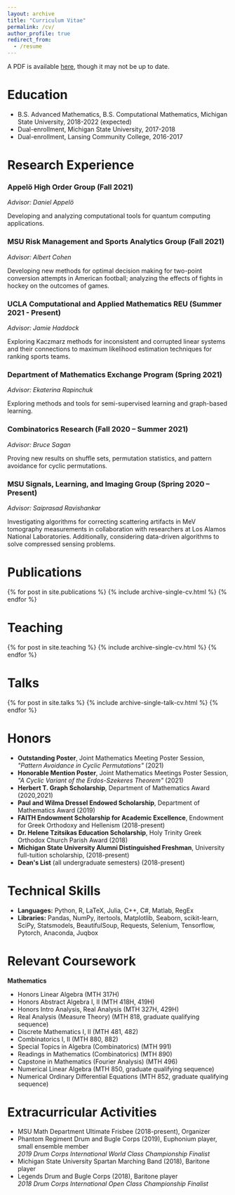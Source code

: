 ```yaml
---
layout: archive
title: "Curriculum Vitae"
permalink: /cv/
author_profile: true
redirect_from:
  - /resume
---
```


A PDF is available [here](https://alexandersietsema.github.io/files/sietsemaCV.pdf), though it may not be up to date.

Education
======
* B.S. Advanced Mathematics, B.S. Computational Mathematics, Michigan State University, 2018-2022 (expected)
* Dual-enrollment, Michigan State University, 2017-2018
* Dual-enrollment, Lansing Community College, 2016-2017

Research Experience
======
### Appel&ouml; High Order Group (Fall 2021)
*Advisor:  Daniel Appel&ouml;*

Developing and analyzing computational tools for quantum computing applications.

### MSU Risk Management and Sports Analytics Group (Fall 2021)
*Advisor:  Albert Cohen*

Developing new methods for optimal decision making for two-point conversion attempts in American football; analyzing the effects of fights in hockey on the outcomes of games.

### UCLA Computational and Applied Mathematics REU (Summer 2021 - Present)
*Advisor:  Jamie Haddock*

Exploring Kaczmarz methods for inconsistent and corrupted linear systems and their connections to maximum likelihood estimation techniques for ranking sports teams.

### Department of Mathematics Exchange Program (Spring 2021)
*Advisor:  Ekaterina Rapinchuk*

Exploring methods and tools for semi-supervised learning and graph-based learning.

### Combinatorics Research (Fall 2020 – Summer 2021)
*Advisor:  Bruce Sagan*

Proving new results on shuffle sets, permutation statistics, and pattern avoidance for cyclic permutations.

### MSU Signals, Learning, and Imaging Group (Spring 2020 – Present)
*Advisor:  Saiprasad Ravishankar*

Investigating algorithms for correcting scattering artifacts in MeV tomography measurements in collaboration with researchers at Los Alamos National Laboratories.  Additionally, considering data-driven algorithms to solve compressed sensing problems.

Publications
======
  {% for post in site.publications %}
    {% include archive-single-cv.html %}
  {% endfor %}

Teaching
======
  {% for post in site.teaching %}
    {% include archive-single-cv.html %}
  {% endfor %}

Talks
======
  {% for post in site.talks %}
    {% include archive-single-talk-cv.html %}
  {% endfor %}
  
Honors
======
* **Outstanding Poster**, Joint Mathematics Meeting Poster Session, *"Pattern Avoidance in Cyclic Permutations"* (2021)
* **Honorable Mention Poster**, Joint Mathematics Meetings Poster Session, *"A Cyclic Variant of the Erdos-Szekeres Theorem"* (2021)
* **Herbert T. Graph Scholarship**, Department of Mathematics Award (2020,2021)
* **Paul and Wilma Dressel Endowed Scholarship**, Department of Mathematics Award (2019)
* **FAITH Endowment Scholarship for Academic Excellence**, Endowment for Greek Orthodoxy and Hellenism (2018-present)
* **Dr. Helene Tzitsikas Education Scholarship**, Holy Trinity Greek Orthodox Church Parish Award (2018)
* **Michigan State University Alumni Distinguished Freshman**, University full-tuition scholarship, (2018-present)
* **Dean's List** (all undergraduate semesters) (2018-present)

Technical Skills
======
* **Languages:** Python, R, LaTeX, Julia, C++, C#, Matlab, RegEx
* **Libraries:** Pandas, NumPy, itertools, Matplotlib, Seaborn, scikit-learn, SciPy, Statsmodels, BeautifulSoup, Requests, Selenium, Tensorflow, Pytorch, Anaconda, Juqbox

Relevant Coursework
======
**Mathematics**
* Honors Linear Algebra (MTH 317H)
* Honors Abstract Algebra I, II (MTH 418H, 419H)
* Honors Intro Analysis, Real Analysis (MTH 327H, 429H)
* Real Analysis (Measure Theory) (MTH 818, graduate qualifying sequence)
* Discrete Mathematics I, II (MTH 481, 482)
* Combinatorics I, II (MTH 880, 882)
* Special Topics in Algebra (Combinatorics) (MTH 991)
* Readings in Mathematics (Combinatorics) (MTH 890)
* Capstone in Mathematics (Fourier Analysis) (MTH 496)
* Numerical Linear Algebra (MTH 850, graduate qualifying sequence)
* Numerical Ordinary Differential Equations (MTH 852, graduate qualifying sequence)

Extracurricular Activities
======
* MSU Math Department Ultimate Frisbee (2018-present), Organizer
* Phantom Regiment Drum and Bugle Corps (2019), Euphonium player, small ensemble member  
*2019 Drum Corps International World Class Championship Finalist*
* Michigan State University Spartan Marching Band (2018), Baritone player
* Legends Drum and Bugle Corps (2018), Baritone player  
*2018 Drum Corps International Open Class Championship Finalist*
